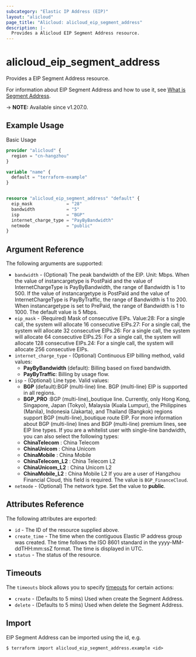 ```yaml
---
subcategory: "Elastic IP Address (EIP)"
layout: "alicloud"
page_title: "Alicloud: alicloud_eip_segment_address"
description: |-
  Provides a Alicloud EIP Segment Address resource.
---
```


# alicloud_eip_segment_address

Provides a EIP Segment Address resource. 

For information about EIP Segment Address and how to use it, see [What is Segment Address](https://www.alibabacloud.com/help/en/virtual-private-cloud/latest/allocateeipsegmentaddress).

-> **NOTE:** Available since v1.207.0.

## Example Usage

Basic Usage

```terraform
provider "alicloud" {
  region = "cn-hangzhou"
}

variable "name" {
  default = "terraform-example"
}


resource "alicloud_eip_segment_address" "default" {
  eip_mask             = "28"
  bandwidth            = "5"
  isp                  = "BGP"
  internet_charge_type = "PayByBandwidth"
  netmode              = "public"
}
```

## Argument Reference

The following arguments are supported:
* `bandwidth` - (Optional) The peak bandwidth of the EIP. Unit: Mbps. When the value of instancargetype is PostPaid and the value of InternetChargeType is PayByBandwidth, the range of Bandwidth is 1 to 500. If the value of instancargetype is PostPaid and the value of InternetChargeType is PayByTraffic, the range of Bandwidth is 1 to 200. When instancargetype is set to PrePaid, the range of Bandwidth is 1 to 1000. The default value is 5 Mbps.
* `eip_mask` - (Required) Mask of consecutive EIPs. Value:28: For a single call, the system will allocate 16 consecutive EIPs.27: For a single call, the system will allocate 32 consecutive EIPs.26: For a single call, the system will allocate 64 consecutive EIPs.25: For a single call, the system will allocate 128 consecutive EIPs.24: For a single call, the system will allocate 256 consecutive EIPs.
* `internet_charge_type` - (Optional) Continuous EIP billing method, valid values:
  - **PayByBandwidth** (default): Billing based on fixed bandwidth.
  - **PayByTraffic**: Billing by usage flow.
* `isp` - (Optional) Line type. Valid values:
  - **BGP** (default):BGP (multi-line) line. BGP (multi-line) EIP is supported in all regions.
  - **BGP_PRO** :BGP (multi-line)_boutique line. Currently, only Hong Kong, Singapore, Japan (Tokyo), Malaysia (Kuala Lumpur), the Philippines (Manila), Indonesia (Jakarta), and Thailand (Bangkok) regions support BGP (multi-line)_boutique route EIP.
For more information about BGP (multi-line) lines and BGP (multi-line) premium lines, see EIP line types.
If you are a whitelist user with single-line bandwidth, you can also select the following types:
  - **ChinaTelecom** : China Telecom
  - **ChinaUnicom** : China Unicom
  - **ChinaMobile** : China Mobile
  - **ChinaTelecom_L2** : China Telecom L2
  - **ChinaUnicom_L2** : China Unicom L2
  - **ChinaMobile_L2** : China Mobile L2
If you are a user of Hangzhou Financial Cloud, this field is required. The value is `BGP_FinanceCloud`.
* `netmode` - (Optional) The network type. Set the value to **public**.

## Attributes Reference

The following attributes are exported:
* `id` - The ID of the resource supplied above.
* `create_time` - The time when the contiguous Elastic IP address group was created. The time follows the ISO 8601 standard in the yyyy-MM-ddTHH:mm:ssZ format. The time is displayed in UTC.
* `status` - The status of the resource.

## Timeouts

The `timeouts` block allows you to specify [timeouts](https://www.terraform.io/docs/configuration-0-11/resources.html#timeouts) for certain actions:
* `create` - (Defaults to 5 mins) Used when create the Segment Address.
* `delete` - (Defaults to 5 mins) Used when delete the Segment Address.

## Import

EIP Segment Address can be imported using the id, e.g.

```shell
$ terraform import alicloud_eip_segment_address.example <id>
```